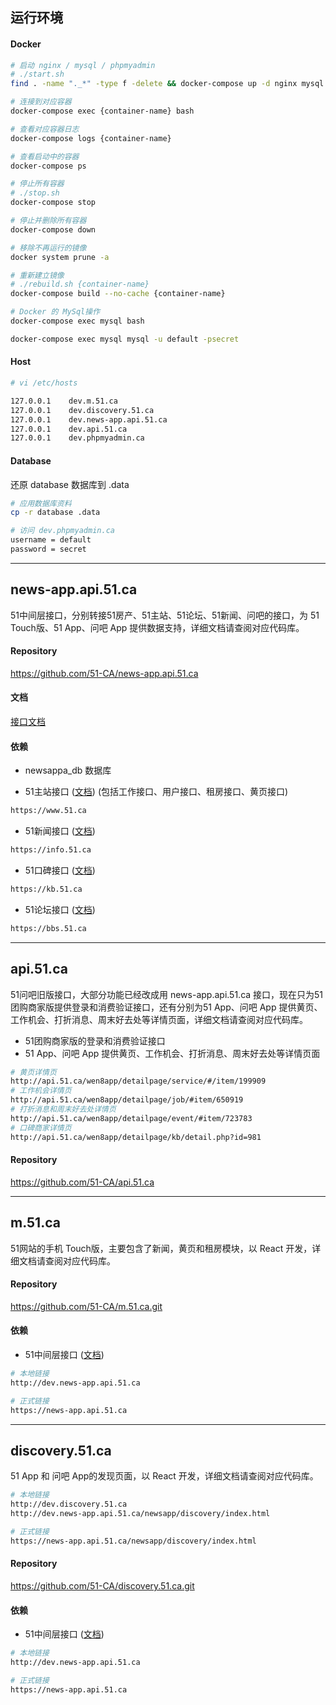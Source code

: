 ## 运行环境

#### Docker

```bash
# 启动 nginx / mysql / phpmyadmin
# ./start.sh
find . -name "._*" -type f -delete && docker-compose up -d nginx mysql phpmyadmin

# 连接到对应容器
docker-compose exec {container-name} bash

# 查看对应容器日志
docker-compose logs {container-name}

# 查看启动中的容器
docker-compose ps

# 停止所有容器
# ./stop.sh
docker-compose stop

# 停止并删除所有容器
docker-compose down

# 移除不再运行的镜像
docker system prune -a

# 重新建立镜像
# ./rebuild.sh {container-name}
docker-compose build --no-cache {container-name}

# Docker 的 MySql操作
docker-compose exec mysql bash

docker-compose exec mysql mysql -u default -psecret
```

#### Host

```bash
# vi /etc/hosts

127.0.0.1    dev.m.51.ca
127.0.0.1    dev.discovery.51.ca
127.0.0.1    dev.news-app.api.51.ca
127.0.0.1    dev.api.51.ca
127.0.0.1    dev.phpmyadmin.ca
```

#### Database

还原 database 数据库到 .data

```bash
# 应用数据库资料
cp -r database .data

# 访问 dev.phpmyadmin.ca
username = default
password = secret
```

- - -

## news-app.api.51.ca

51中间层接口，分别转接51房产、51主站、51论坛、51新闻、问吧的接口，为 51 Touch版、51 App、问吧 App 提供数据支持，详细文档请查阅对应代码库。

#### Repository

https://github.com/51-CA/news-app.api.51.ca

#### 文档

[接口文档](https://51dotca.atlassian.net/wiki/spaces/5NA/pages/1048704/51+API)

#### 依赖

* newsappa_db 数据库


* 51主站接口 ([文档](https://51dotca.atlassian.net/wiki/spaces/5NA/pages/12222546/BBS.51.CA+API)) (包括工作接口、用户接口、租房接口、黄页接口)
```bash
https://www.51.ca
```

* 51新闻接口 ([文档](https://51dotca.atlassian.net/wiki/spaces/5NA/pages/12222566/www.51.ca+JSON))
```bash
https://info.51.ca
```

* 51口碑接口 ([文档](https://51dotca.atlassian.net/wiki/spaces/5NA/pages/16646162/kb.51.ca))
```bash
https://kb.51.ca
```

* 51论坛接口 ([文档](https://51dotca.atlassian.net/wiki/spaces/5NA/pages/12222546/BBS.51.CA+API))
```bash
https://bbs.51.ca
```


- - -

## api.51.ca

51问吧旧版接口，大部分功能已经改成用 news-app.api.51.ca 接口，现在只为51团购商家版提供登录和消费验证接口，还有分别为51 App、问吧 App 提供黄页、工作机会、打折消息、周末好去处等详情页面，详细文档请查阅对应代码库。

* 51团购商家版的登录和消费验证接口
* 51 App、问吧 App 提供黄页、工作机会、打折消息、周末好去处等详情页面
```bash
# 黄页详情页
http://api.51.ca/wen8app/detailpage/service/#/item/199909
# 工作机会详情页
http://api.51.ca/wen8app/detailpage/job/#item/650919
# 打折消息和周末好去处详情页
http://api.51.ca/wen8app/detailpage/event/#item/723783
# 口碑商家详情页
http://api.51.ca/wen8app/detailpage/kb/detail.php?id=981
```

#### Repository

https://github.com/51-CA/api.51.ca

- - -

## m.51.ca

51网站的手机 Touch版，主要包含了新闻，黄页和租房模块，以 React 开发，详细文档请查阅对应代码库。

#### Repository

https://github.com/51-CA/m.51.ca.git

#### 依赖
* 51中间层接口 ([文档](https://51dotca.atlassian.net/wiki/spaces/5NA/pages/1048704/51+API))
```bash
# 本地链接
http://dev.news-app.api.51.ca

# 正式链接
https://news-app.api.51.ca
```

- - -
## discovery.51.ca

51 App 和 问吧 App的发现页面，以 React 开发，详细文档请查阅对应代码库。

```bash
# 本地链接
http://dev.discovery.51.ca
http://dev.news-app.api.51.ca/newsapp/discovery/index.html

# 正式链接
https://news-app.api.51.ca/newsapp/discovery/index.html
```

#### Repository

https://github.com/51-CA/discovery.51.ca.git

#### 依赖
* 51中间层接口 ([文档](https://51dotca.atlassian.net/wiki/spaces/5NA/pages/1048704/51+API))
```bash
# 本地链接
http://dev.news-app.api.51.ca

# 正式链接
https://news-app.api.51.ca
```